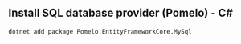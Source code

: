 ## Install SQL database provider (Pomelo) - C#

```bash
dotnet add package Pomelo.EntityFrameworkCore.MySql
```